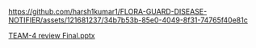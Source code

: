 

https://github.com/harsh1kumar1/FLORA-GUARD-DISEASE-NOTIFIER/assets/121681237/34b7b53b-85e0-4049-8f31-74765f40e81c

[TEAM-4 review Final.pptx](https://github.com/harsh1kumar1/FLORA-GUARD-DISEASE-NOTIFIER/files/13701336/TEAM-4.review.Final.pptx)
